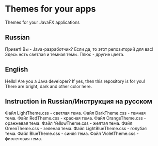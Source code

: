 # Themes for your apps
Themes for your JavaFX applications

## Russian
Привет! Вы - Java-разработчик? Если да, то этот репозиторий для вас! Здесь есть светлая и тёмная темы. Плюс - другие цвета.

## English
Hello! Are you a Java developer? If yes, then this repository is for you! There are bright, dark and other color here.

## Instruction in Russian/Инструкция на русском
Файл LightTheme.css - светлая тема.
Файл DarkTheme.css - темная тема.
Файл RedTheme.css - красная тема.
Файл OrangeTheme.css - оранжевая тема.
Файл YellowTheme.css - желтая тема.
Файл GreenTheme.css - зеленая тема.
Файл LightBlueTheme.css - голубая тема.
Файл BlueTheme.css - синяя тема.
Файл VioletTheme.css - фиолетовая тема.
